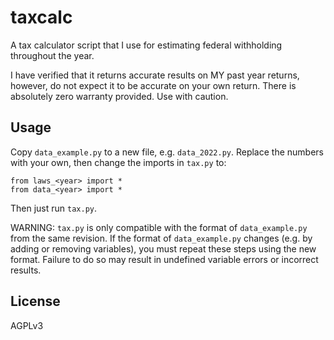 # taxcalc

A tax calculator script that I use for estimating federal withholding
throughout the year.

I have verified that it returns accurate results on MY past year returns,
however, do not expect it to be accurate on your own return. There is
absolutely zero warranty provided. Use with caution.

## Usage

Copy `data_example.py` to a new file, e.g. `data_2022.py`. Replace the
numbers with your own, then change the imports in `tax.py` to:

```
from laws_<year> import *
from data_<year> import *
```

Then just run `tax.py`.

WARNING: `tax.py` is only compatible with the format of `data_example.py`
from the same revision. If the format of `data_example.py` changes (e.g.
by adding or removing variables), you must repeat these steps using the
new format. Failure to do so may result in undefined variable errors or
incorrect results.

## License

AGPLv3
